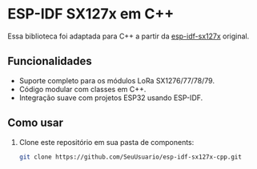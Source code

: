 # ESP-IDF SX127x em C++

Essa biblioteca foi adaptada para C++ a partir da [esp-idf-sx127x](https://github.com/TeschRenan/esp-idf-sx127x) original.

## Funcionalidades

- Suporte completo para os módulos LoRa SX1276/77/78/79.
- Código modular com classes em C++.
- Integração suave com projetos ESP32 usando ESP-IDF.

## Como usar

1. Clone este repositório em  sua pasta de components:

   ```bash
   git clone https://github.com/SeuUsuario/esp-idf-sx127x-cpp.git